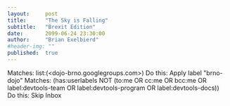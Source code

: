 ```yaml
---
layout:     post
title:      "The Sky is Falling"
subtitle:   "Brexit Edition"
date:       2099-06-24 23:30:00
author:     "Brian Exelbierd"
#header-img: ""
published:  true
---
```


Matches: list:(<dojo-brno.googlegroups.com>)
Do this: Apply label "brno-dojo"
Matches: (has:userlabels NOT (to:me OR cc:me OR bcc:me OR label:devtools-team OR label:devtools-program OR label:devtools-docs))
Do this: Skip Inbox
